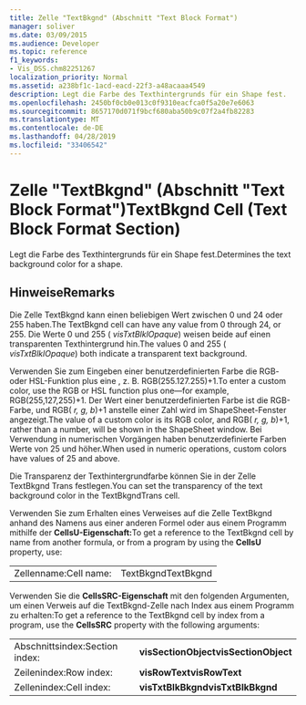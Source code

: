 ```yaml
---
title: Zelle "TextBkgnd" (Abschnitt "Text Block Format")
manager: soliver
ms.date: 03/09/2015
ms.audience: Developer
ms.topic: reference
f1_keywords:
- Vis_DSS.chm82251267
localization_priority: Normal
ms.assetid: a238bf1c-1acd-eacd-22f3-a48acaaa4549
description: Legt die Farbe des Texthintergrunds für ein Shape fest.
ms.openlocfilehash: 2450bf0cb0e013c0f9310eacfca0f5a20e7e6063
ms.sourcegitcommit: 8657170d071f9bcf680aba50b9c07f2a4fb82283
ms.translationtype: MT
ms.contentlocale: de-DE
ms.lasthandoff: 04/28/2019
ms.locfileid: "33406542"
---
```

# <a name="textbkgnd-cell-text-block-format-section"></a><span data-ttu-id="12cd2-103">Zelle "TextBkgnd" (Abschnitt "Text Block Format")</span><span class="sxs-lookup"><span data-stu-id="12cd2-103">TextBkgnd Cell (Text Block Format Section)</span></span>

<span data-ttu-id="12cd2-104">Legt die Farbe des Texthintergrunds für ein Shape fest.</span><span class="sxs-lookup"><span data-stu-id="12cd2-104">Determines the text background color for a shape.</span></span>
  
## <a name="remarks"></a><span data-ttu-id="12cd2-105">Hinweise</span><span class="sxs-lookup"><span data-stu-id="12cd2-105">Remarks</span></span>

<span data-ttu-id="12cd2-106">Die Zelle TextBkgnd kann einen beliebigen Wert zwischen 0 und 24 oder 255 haben.</span><span class="sxs-lookup"><span data-stu-id="12cd2-106">The TextBkgnd cell can have any value from 0 through 24, or 255.</span></span> <span data-ttu-id="12cd2-107">Die Werte 0 und 255 ( *visTxtBlklOpaque*) weisen beide auf einen transparenten Texthintergrund hin.</span><span class="sxs-lookup"><span data-stu-id="12cd2-107">The values 0 and 255 ( *visTxtBlklOpaque*) both indicate a transparent text background.</span></span> 
  
<span data-ttu-id="12cd2-108">Verwenden Sie zum Eingeben einer benutzerdefinierten Farbe die RGB- oder HSL-Funktion plus eine , z. B. RGB(255.127.255)+1.</span><span class="sxs-lookup"><span data-stu-id="12cd2-108">To enter a custom color, use the RGB or HSL function plus one—for example, RGB(255,127,255)+1.</span></span> <span data-ttu-id="12cd2-109">Der Wert einer benutzerdefinierten Farbe ist die RGB-Farbe, und RGB( *r, g, b*)+1 anstelle einer Zahl wird im ShapeSheet-Fenster angezeigt.</span><span class="sxs-lookup"><span data-stu-id="12cd2-109">The value of a custom color is its RGB color, and RGB( *r, g, b*)+1, rather than a number, will be shown in the ShapeSheet window.</span></span> <span data-ttu-id="12cd2-110">Bei Verwendung in numerischen Vorgängen haben benutzerdefinierte Farben Werte von 25 und höher.</span><span class="sxs-lookup"><span data-stu-id="12cd2-110">When used in numeric operations, custom colors have values of 25 and above.</span></span> 
  
<span data-ttu-id="12cd2-111">Die Transparenz der Texthintergrundfarbe können Sie in der Zelle TextBkgnd Trans festlegen.</span><span class="sxs-lookup"><span data-stu-id="12cd2-111">You can set the transparency of the text background color in the TextBkgndTrans cell.</span></span>
  
<span data-ttu-id="12cd2-112">Verwenden Sie zum Erhalten eines Verweises auf die Zelle TextBkgnd anhand des Namens aus einer anderen Formel oder aus einem Programm mithilfe der **CellsU-Eigenschaft:**</span><span class="sxs-lookup"><span data-stu-id="12cd2-112">To get a reference to the TextBkgnd cell by name from another formula, or from a program by using the **CellsU** property, use:</span></span> 
  
|||
|:-----|:-----|
|<span data-ttu-id="12cd2-113">Zellenname:</span><span class="sxs-lookup"><span data-stu-id="12cd2-113">Cell name:</span></span>  <br/> |<span data-ttu-id="12cd2-114">TextBkgnd</span><span class="sxs-lookup"><span data-stu-id="12cd2-114">TextBkgnd</span></span>  <br/> |
   
<span data-ttu-id="12cd2-115">Verwenden Sie die **CellsSRC-Eigenschaft** mit den folgenden Argumenten, um einen Verweis auf die TextBkgnd-Zelle nach Index aus einem Programm zu erhalten:</span><span class="sxs-lookup"><span data-stu-id="12cd2-115">To get a reference to the TextBkgnd cell by index from a program, use the **CellsSRC** property with the following arguments:</span></span> 
  
|||
|:-----|:-----|
|<span data-ttu-id="12cd2-116">Abschnittsindex:</span><span class="sxs-lookup"><span data-stu-id="12cd2-116">Section index:</span></span>  <br/> |<span data-ttu-id="12cd2-117">**visSectionObject**</span><span class="sxs-lookup"><span data-stu-id="12cd2-117">**visSectionObject**</span></span> <br/> |
|<span data-ttu-id="12cd2-118">Zeilenindex:</span><span class="sxs-lookup"><span data-stu-id="12cd2-118">Row index:</span></span>  <br/> |<span data-ttu-id="12cd2-119">**visRowText**</span><span class="sxs-lookup"><span data-stu-id="12cd2-119">**visRowText**</span></span> <br/> |
|<span data-ttu-id="12cd2-120">Zellenindex:</span><span class="sxs-lookup"><span data-stu-id="12cd2-120">Cell index:</span></span>  <br/> |<span data-ttu-id="12cd2-121">**visTxtBlkBkgnd**</span><span class="sxs-lookup"><span data-stu-id="12cd2-121">**visTxtBlkBkgnd**</span></span> <br/> |
   

